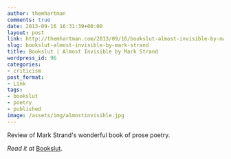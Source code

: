 ```yaml
---
author: themhartman
comments: true
date: 2013-09-16 16:31:39+00:00
layout: post
link: http://themhartman.com/2013/09/16/bookslut-almost-invisible-by-mark-strand/
slug: bookslut-almost-invisible-by-mark-strand
title: Bookslut | Almost Invisible by Mark Strand
wordpress_id: 96
categories:
- criticism
post_format:
- Link
tags:
- bookslut
- poetry
- published
image: /assets/img/almostinvisible.jpg
---
```


Review of Mark Strand's wonderful book of prose poetry.

_Read it at_ [Bookslut](http://www.bookslut.com/poetry/2013_09_020325.php).
